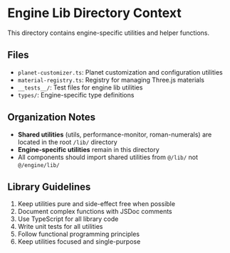 # Engine Lib Directory Context

This directory contains engine-specific utilities and helper functions.

## Files

- `planet-customizer.ts`: Planet customization and configuration utilities
- `material-registry.ts`: Registry for managing Three.js materials
- `__tests__/`: Test files for engine lib utilities
- `types/`: Engine-specific type definitions

## Organization Notes

- **Shared utilities** (utils, performance-monitor, roman-numerals) are located in the root `/lib/` directory
- **Engine-specific utilities** remain in this directory
- All components should import shared utilities from `@/lib/` not `@/engine/lib/`

## Library Guidelines

1. Keep utilities pure and side-effect free when possible
2. Document complex functions with JSDoc comments
3. Use TypeScript for all library code
4. Write unit tests for all utilities
5. Follow functional programming principles
6. Keep utilities focused and single-purpose 